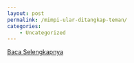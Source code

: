 ```yaml
---
layout: post
permalink: /mimpi-ular-ditangkap-teman/
categories:
    - Uncategorized
---
```


[Baca Selengkapnya](/02)